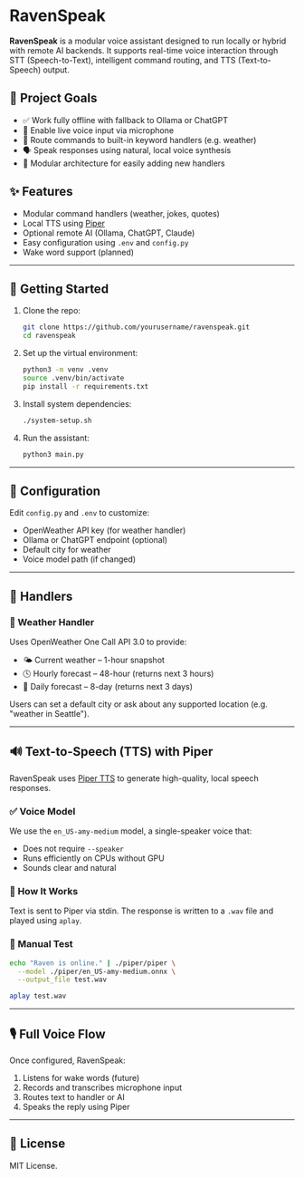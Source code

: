 # RavenSpeak

**RavenSpeak** is a modular voice assistant designed to run locally or hybrid with remote AI backends. It supports real-time voice interaction through STT (Speech-to-Text), intelligent command routing, and TTS (Text-to-Speech) output.

## 🎯 Project Goals

- ✅ Work fully offline with fallback to Ollama or ChatGPT
- 🎤 Enable live voice input via microphone
- 🧠 Route commands to built-in keyword handlers (e.g. weather)
- 🗣️ Speak responses using natural, local voice synthesis
- 🧩 Modular architecture for easily adding new handlers

## ✨ Features

- Modular command handlers (weather, jokes, quotes)
- Local TTS using [Piper](https://github.com/rhasspy/piper)
- Optional remote AI (Ollama, ChatGPT, Claude)
- Easy configuration using `.env` and `config.py`
- Wake word support (planned)

---

## 🚀 Getting Started

1. Clone the repo:

   ```bash
   git clone https://github.com/yourusername/ravenspeak.git
   cd ravenspeak
   ```

2. Set up the virtual environment:

   ```bash
   python3 -m venv .venv
   source .venv/bin/activate
   pip install -r requirements.txt
   ```

3. Install system dependencies:

   ```bash
   ./system-setup.sh
   ```

4. Run the assistant:

   ```bash
   python3 main.py
   ```

---

## 🔧 Configuration

Edit `config.py` and `.env` to customize:

- OpenWeather API key (for weather handler)
- Ollama or ChatGPT endpoint (optional)
- Default city for weather
- Voice model path (if changed)

---

## 🧩 Handlers

### 📡 Weather Handler

Uses OpenWeather One Call API 3.0 to provide:

- 🌤 Current weather – 1-hour snapshot
- 🕓 Hourly forecast – 48-hour (returns next 3 hours)
- 📅 Daily forecast – 8-day (returns next 3 days)

Users can set a default city or ask about any supported location (e.g. "weather in Seattle").

---

## 🔊 Text-to-Speech (TTS) with Piper

RavenSpeak uses [Piper TTS](https://github.com/rhasspy/piper) to generate high-quality, local speech responses.

### ✅ Voice Model

We use the `en_US-amy-medium` model, a single-speaker voice that:

- Does not require `--speaker`
- Runs efficiently on CPUs without GPU
- Sounds clear and natural

### 🎤 How It Works

Text is sent to Piper via stdin. The response is written to a `.wav` file and played using `aplay`.

### 🧪 Manual Test

```bash
echo "Raven is online." | ./piper/piper \
  --model ./piper/en_US-amy-medium.onnx \
  --output_file test.wav

aplay test.wav
```

---

## 🎙️ Full Voice Flow

Once configured, RavenSpeak:

1. Listens for wake words (future)
2. Records and transcribes microphone input
3. Routes text to handler or AI
4. Speaks the reply using Piper

---

## 📄 License

MIT License. 

